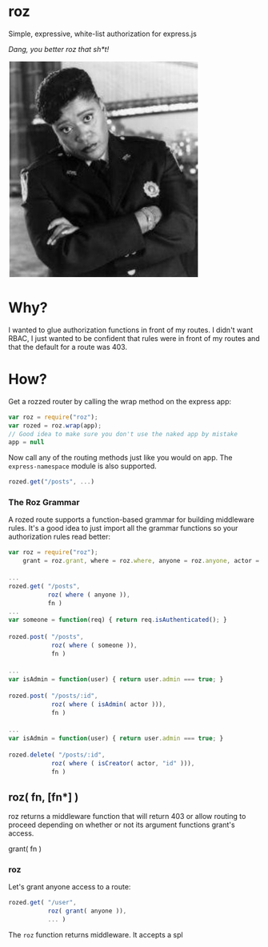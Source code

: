 roz
===
Simple, expressive, white-list authorization for express.js

<em>Dang, you better roz that sh*t!</em>

![The Roz Headshot](roz-night-court.jpg) 

Why?
====
I wanted to glue authorization functions in front of my routes.  I didn't want RBAC, I just wanted to be
confident that rules were in front of my routes and that the default for a route was 403.

How?
====
Get a rozzed router by calling the wrap method on the express app:

```js
var roz = require("roz");
var rozed = roz.wrap(app);
// Good idea to make sure you don't use the naked app by mistake
app = null
```

Now call any of the routing methods just like you would on app.  The ```express-namespace``` module is
also supported.

```js
rozed.get("/posts", ...)
```

### The Roz Grammar

A rozed route supports a function-based grammar for building middleware rules.  It's a good idea to just
import all the grammar functions so your authorization rules read better:

```js
var roz = require("roz");
    grant = roz.grant, where = roz.where, anyone = roz.anyone, actor = roz.actor

...
rozed.get( "/posts",
           roz( where ( anyone )),
           fn )
...
var someone = function(req) { return req.isAuthenticated(); }

rozed.post( "/posts",
            roz( where ( someone )),
            fn )

...
var isAdmin = function(user) { return user.admin === true; }

rozed.post( "/posts/:id",
            roz( where ( isAdmin( actor ))),
            fn )

...
var isAdmin = function(user) { return user.admin === true; }

rozed.delete( "/posts/:id",
            roz( where ( isCreator( actor, "id" ))),
            fn )

```



roz( fn, [fn*] )
----------------
roz returns a middleware function that will return 403 or allow routing to proceed depending on whether or
not its argument functions grant's access.

grant( fn )

### roz
Let's grant anyone access to a route:

```js
rozed.get( "/user",
           roz( grant( anyone )),
           ... )
```

The ```roz``` function returns middleware.  It accepts a spl

